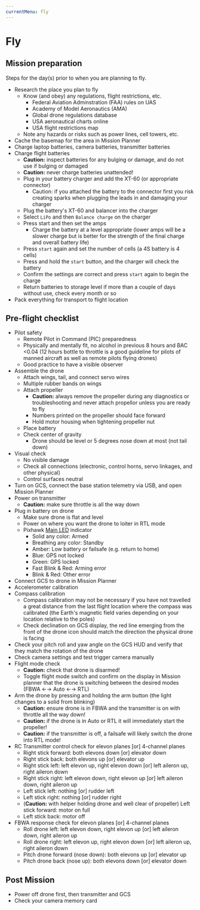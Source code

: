 ```yaml
---
currentMenu: fly
---
```


# Fly

## Mission preparation

Steps for the day(s) prior to when you are planning to fly.
- Research the place you plan to fly
  - Know (and obey) any regulations, flight restrictions, etc.
      - Federal Aviation Adminstration (FAA) rules on UAS [<i class="fa fa-fw fa-external-link"></i>](https://www.faa.gov/uas/)
      - Academy of Model Aeronautics (AMA) [<i class="fa fa-fw fa-external-link"></i>](http://www.modelaircraft.org/)
      - Global drone regulations database  [<i class="fa fa-fw fa-external-link"></i>](https://www.droneregulations.info/)
      - USA aeronautical charts online  [<i class="fa fa-fw fa-external-link"></i>](https://skyvector.com/)
      - USA flight restrictions map [<i class="fa fa-fw fa-external-link"></i>](https://app.airmap.io/)
  - Note any hazards or risks such as power lines, cell towers, etc.
- Cache the basemap for the area in Mission Planner
- Charge laptop batteries, camera batteries, transmitter batteries
- Charge flight batteries
  - **Caution:** inspect batteries for any bulging or damage, and do not use if bulging or damaged
  - **Caution:** never charge batteries unattended!
  - Plug in your battery charger and add the XT-60 (or appropriate connector)
      - Caution: if you attached the battery to the connector first you risk creating sparks when plugging the leads in and damaging your charger
  - Plug the battery's XT-60 and balancer into the charger
  - Select `LiPo` and then `Balance charge` on the charger
  - Press start and then set the amps
      - Charge the battery at a level appropriate (lower amps will be a slower charge but is better for the strength of the final charge and overall battery life)
  - Press `start` again and set the number of cells (a 4S battery is 4 cells)
  - Press and hold the `start` button, and the charger will check the battery
  - Confirm the settings are correct and press `start` again to begin the charge
  - Return batteries to storage level if more than a couple of days without use, check every month or so
- Pack everything for transport to flight location

## Pre-flight checklist

- Pilot safety
  - Remote Pilot in Command (PIC) preparedness
  - Physically and mentally fit, no alcohol in previous 8 hours and BAC <0.04 (12 hours bottle to throttle is a good guideline for pilots of manned aircraft as well as remote pilots flying drones)
  - Good practice to have a visible observer
- Assemble the drone
  - Attach wings, tail, and connect servo wires
  - Multiple rubber bands on wings
  - Attach propeller
      - **Caution:** always remove the propeller during any diagnostics or troubleshooting and never attach propellor unless you are ready to fly
      - Numbers printed on the propeller should face forward
      - Hold motor housing when tightening propeller nut
  - Place battery
  - Check center of gravity
      - Drone should be level or 5 degrees nose down at most (not tail down)
- Visual check
  - No visible damage
  - Check all connections (electronic, control horns, servo linkages, and other physical)
  - Control surfaces neutral
- Turn on GCS, connect the base station telemetry via USB, and open Mission Planner
- Power on transmitter
  - **Caution:** make sure throttle is all the way down
- Plug in battery on drone
  - Make sure drone is flat and level
  - Power on where you want the drone to loiter in RTL mode
  - Pixhawk [Main LED](https://pixhawk.org/users/status_leds) indicator
      - Solid any color: Armed
      - Breathing any color: Standby
      - Amber: Low battery or failsafe (e.g. return to home)
      - Blue: GPS not locked
      - Green: GPS locked
      - Fast Blink & Red: Arming error
      - Blink & Red: Other error
- Connect GCS to drone in Mission Planner
- Accelerometer calibration
- Compass calibration
  - Compass calibration may not be necessary if you have not travelled a great distance from the last flight location where the compass was calibrated (the Earth's magnetic field varies depending on your location relative to the poles)
  - Check declination on GCS display, the red line emerging from the front of the drone icon should match the direction the physical drone is facing
- Check your pitch roll and yaw angle on the GCS HUD and verify that they match the rotation of the drone
- Check camera settings and test trigger camera manually
- Flight mode check
  - **Caution:** check that drone is disarmed!
  - Toggle flight mode switch and confirm on the display in Mission planner that the drone is switching between the desired modes (FBWA ←→ Auto ←→ RTL)
- Arm the drone by pressing and holding the arm button (the light changes to a solid from blinking)
  - **Caution:** ensure drone is in FBWA and the transmitter is on with throttle all the way down!
  - **Caution:** if the drone is in Auto or RTL it will immediately start the propeller!
  - **Caution:** if the transmitter is off, a failsafe will likely switch the drone into RTL mode!
- RC Transmitter control check for elevon planes [or] 4-channel planes
  - Right stick forward: both elevons down [or] elevator down
  - Right stick back: both elevons up [or] elevator up
  - Right stick left: left elevon up, right elevon down [or] left aileron up, right aileron down
  - Right stick right: left elevon down, right elevon up [or] left aileron down, right aileron up
  - Left stick left: nothing [or] rudder left
  - Left stick right: nothing [or] rudder right
  - (**Caution:** with helper holding drone and well clear of propeller) Left stick forward: motor on full
  - Left stick back: motor off
- FBWA response check for elevon planes [or] 4-channel planes
  - Roll drone left: left elevon down, right elevon up [or] left aileron down, right aileron up
  - Roll drone right: left elevon up, right elevon down [or] left aileron up, right aileron down
  - Pitch drone forward (nose down): both elevons up [or] elevator up
  - Pitch drone back (nose up): both elevons down [or] elevator down


## Post Mission

- Power off drone first, then transmitter and GCS
- Check your camera memory card
